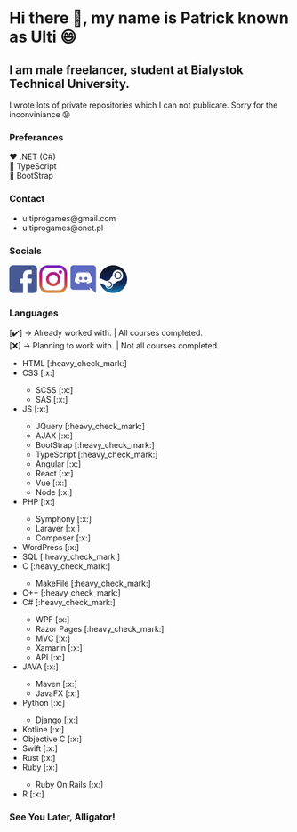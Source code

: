 # Hi there 👋, my name is Patrick known as Ulti 😄

## I am male freelancer, student at Bialystok Technical University.

I wrote lots of private repositories which I can not publicate. Sorry for the inconviniance :anguished:

### Preferances
:heart: .NET (C#)<br/>
:blue_heart: TypeScript<br/>
:purple_heart: BootStrap<br/>

### Contact

<ul>
  <li>ultiprogames@gmail.com</li>
  <li>ultiprogames@onet.pl</li>
</ul>
  
### Socials

<a href="https://www.facebook.com/patryk.ulti/" target="blank"><img src="./icons/facebook.png" width="50"/></a>
<a href="https://www.instagram.com/ulti_pl/" target="blank"><img src="./icons/instagram.png" width="50"/></a>
<a href="discordapp.com/users/Ulti#8198" target="blank"><img src="./icons/discord.png" width="50"/></a>
<a href="https://steamcommunity.com/id/ulti_pro/" target="blank"><img src="./icons/steam.png" width="50"/></a>

### Languages

[:heavy_check_mark:] -> Already worked with. | All courses completed.<br/>
[:x:] -> Planning to work with. | Not all courses completed.<br/>

<ul>
  <li>HTML [:heavy_check_mark:]</li>
  <li>CSS [:x:]</li>
    <ul>
      <li>SCSS [:x:]</li>
      <li>SAS [:x:]</li>
    </ul>
  <li>JS [:x:]</li>
    <ul>
      <li>JQuery [:heavy_check_mark:]</li>
      <li>AJAX [:x:]</li>
      <li>BootStrap [:heavy_check_mark:]</li>
      <li>TypeScript [:heavy_check_mark:]</li>
      <li>Angular [:x:]</li>
      <li>React [:x:]</li>
      <li>Vue [:x:]</li>
      <li>Node [:x:]</li>
    </ul>
  <li>PHP [:x:]</li>
     <ul>
      <li>Symphony [:x:]</li>
      <li>Laraver [:x:]</li>
      <li>Composer [:x:]</li>
     </ul>
  <li>WordPress [:x:]</li>
  <li>SQL [:heavy_check_mark:]</li>
  <li>C [:heavy_check_mark:]</li>
     <ul>
        <li>MakeFile [:heavy_check_mark:]</li>
    </ul>
  <li>C++ [:heavy_check_mark:]</li>
  <li>C# [:heavy_check_mark:]</li>
     <ul>
        <li>WPF [:x:]</li>
        <li>Razor Pages [:heavy_check_mark:]</li>
        <li>MVC [:x:]</li>
        <li>Xamarin [:x:]</li>
        <li>API [:x:]</li>
     </ul>
  <li>JAVA [:x:]</li>
     <ul>
        <li>Maven [:x:]</li>
        <li>JavaFX [:x:]</li>
     </ul>
  <li>Python [:x:]</li>
     <ul>
        <li>Django [:x:]</li>
     </ul>
  <li>Kotline [:x:]</li>
  <li>Objective C [:x:]</li>
  <li>Swift [:x:]</li>
  <li>Rust [:x:]</li>
  <li>Ruby [:x:]</li>
     <ul>
        <li>Ruby On Rails [:x:]</li>
     </ul>
  <li>R [:x:]</li>
</ul>

### See You Later, Alligator!
